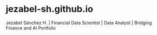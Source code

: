 # jezabel-sh.github.io
Jezabel Sánchez H. | Financial Data Scientist | Data Analyst | Bridging Finance and AI Portfolio
